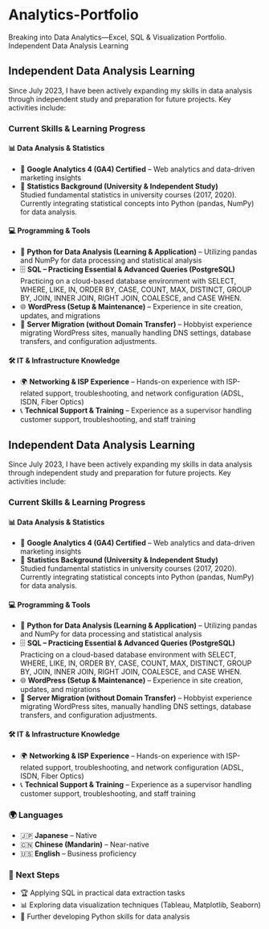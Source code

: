 # Analytics-Portfolio
Breaking into Data Analytics—Excel, SQL &amp; Visualization Portfolio.
Independent Data Analysis Learning

## Independent Data Analysis Learning

Since July 2023, I have been actively expanding my skills in data analysis through independent study and preparation for future projects. Key activities include:

### **Current Skills & Learning Progress**

#### **📊 Data Analysis & Statistics**

- 🎯 **Google Analytics 4 (GA4) Certified** – Web analytics and data-driven marketing insights
- 📖 **Statistics Background (University & Independent Study)**  
  Studied fundamental statistics in university courses (2017, 2020). Currently integrating statistical concepts into Python (pandas, NumPy) for data analysis.

#### **💻 Programming & Tools**

- 🐍 **Python for Data Analysis (Learning & Application)** – Utilizing pandas and NumPy for data processing and statistical analysis
- 🗄️ **SQL – Practicing Essential & Advanced Queries (PostgreSQL)**  
  Practicing on a cloud-based database environment with SELECT, WHERE, LIKE, IN, ORDER BY, CASE, COUNT, MAX, DISTINCT, GROUP BY, JOIN, INNER JOIN, RIGHT JOIN, COALESCE, and CASE WHEN.
- 🌐 **WordPress (Setup & Maintenance)** – Experience in site creation, updates, and migrations
- 🔄 **Server Migration (without Domain Transfer)** – Hobbyist experience migrating WordPress sites, manually handling DNS settings, database transfers, and configuration adjustments.

#### **🛠️ IT & Infrastructure Knowledge**

- 🌍 **Networking & ISP Experience** – Hands-on experience with ISP-related support, troubleshooting, and network configuration (ADSL, ISDN, Fiber Optics)
- 📞 **Technical Support & Training** – Experience as a supervisor handling customer support, troubleshooting, and staff training

## Independent Data Analysis Learning

Since July 2023, I have been actively expanding my skills in data analysis through independent study and preparation for future projects. Key activities include:

### **Current Skills & Learning Progress**

#### **📊 Data Analysis & Statistics**

- 🎯 **Google Analytics 4 (GA4) Certified** – Web analytics and data-driven marketing insights
- 📖 **Statistics Background (University & Independent Study)**  
  Studied fundamental statistics in university courses (2017, 2020). Currently integrating statistical concepts into Python (pandas, NumPy) for data analysis.

#### **💻 Programming & Tools**

- 🐍 **Python for Data Analysis (Learning & Application)** – Utilizing pandas and NumPy for data processing and statistical analysis
- 🗄️ **SQL – Practicing Essential & Advanced Queries (PostgreSQL)**  
  Practicing on a cloud-based database environment with SELECT, WHERE, LIKE, IN, ORDER BY, CASE, COUNT, MAX, DISTINCT, GROUP BY, JOIN, INNER JOIN, RIGHT JOIN, COALESCE, and CASE WHEN.
- 🌐 **WordPress (Setup & Maintenance)** – Experience in site creation, updates, and migrations
- 🔄 **Server Migration (without Domain Transfer)** – Hobbyist experience migrating WordPress sites, manually handling DNS settings, database transfers, and configuration adjustments.

#### **🛠️ IT & Infrastructure Knowledge**

- 🌍 **Networking & ISP Experience** – Hands-on experience with ISP-related support, troubleshooting, and network configuration (ADSL, ISDN, Fiber Optics)
- 📞 **Technical Support & Training** – Experience as a supervisor handling customer support, troubleshooting, and staff training

### **🌍 Languages**

- 🇯🇵 **Japanese** – Native
- 🇨🇳 **Chinese (Mandarin)** – Near-native
- 🇺🇸 **English** – Business proficiency

### **🚀 Next Steps**

- 🏆 Applying SQL in practical data extraction tasks
- 📊 Exploring data visualization techniques (Tableau, Matplotlib, Seaborn)
- 🐍 Further developing Python skills for data analysis
